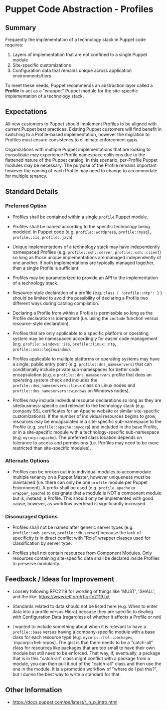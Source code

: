 # Puppet Code Abstraction - Profiles

## Summary

Frequently the implementation of a technology stack in Puppet code requires:

1. Layers of implementation that are not confined to a single Puppet module
2. Site-specific customizations
3. Configuration data that remains unique across application environments/tiers

To meet these needs, Puppet recommends an abstraction layer called a **Profile**
to act as a "wrapper" Puppet module for the site-specific implementation of a
technology stack.

## Expectations

All new customers to Puppet should implement Profiles to be aligned
with current Puppet best practices. Existing Puppet customers will
find benefit in switching to a Profile-based implementation, however the
migration to Profiles must ensure consistency to eliminate enforcement gaps.

Organizations with multiple Puppet implementations that are looking to
consolidate may experience Profile namespace collisions due to the flattened
nature of the Puppet catalog. In this scenario, per-Profile Puppet modules
may be necessary. The purpose of the Profile remains important however the naming
of each Profile may need to change to accommodate for multiple tenancy.


## Standard Details

### Preferred Option

* Profiles shall be contained within a single `profile` Puppet module.

* Profiles shall be named according to the specific technology being modeled.
  in Puppet code (e.g. `profile::wordpress`, `profile::mysql`, `profile::iis`, `profile::java`)

* Unique implementations of a technology stack may have independently namespaced
  Profiles (e.g. `profile::ssh::server`, `profile::ssh::client`) so long as those unique
  implementations are managed independently of one another. If both implementations
  are typically managed together, then a single Profile is sufficient.

* Profiles may be parameterized to provide an API to the implementation of a
  technology stack.

* Resource-style declaration of a profile (e.g. `class { 'profile::ntp': }` )
  should be limited to avoid the possibility of declaring a Profile two
  different ways during catalog compilation.

* Declaring a Profile from within a Profile is permissible so long as the
  Profile declaration is idempotent (i.e. using the `include` function versus
  resource-style declaration).

* Profiles that are only applicable to a specific platform or operating system
  may be namespaced accordingly for easier code management (e.g.
  `profile::windows::iis`, `profile::linux::ntp`, `profile::osx::loginwindow`).

* Profiles applicable to multiple platforms or operating systems may have
  a single, public entry point (e.g. `profile::dns_nameservers`) that can
  conditionally include private sub-namespaces for better code encapsulation
  (e.g. a `profile::dns_nameservers` profile that does an operating system
  check and includes the `profile::dns_nameservers::linux` class on Linux
  nodes and `profile::dns_nameservers::windows` on Windows nodes).

* Profiles may include individual resource declarations so long as they are
  site/business-specific and relevant to the technology stack (e.g. company SSL
  certificates for an Apache website or similar site-specific customizations).
  If the number of individual resources begins to grow, resources may be
  encapsulated in a site-specific sub-namespace to the Profile (e.g.
  `profile::apache::mycorp`) and included in the base Profile, or in
  a site-specific module with a technology-specific sub-namespace (e.g.
  `mycorp::apache`). The preferred class location depends on tolerance to
  access and permissions (i.e. Profiles may need to be more restricted than
  site-specific modules).


### Alternate Options

* Profiles can be broken out into individual modules to accommodate multiple
  tenancy on a Puppet Master, however uniqueness must be maintained (i.e. there
  can only be one `profile` module per Puppet Environment). A prefix shall be
  used (e.g. `profile_apache` or `wrapper_apache`) to designate that a
  module is NOT a component module but is, instead, a Profile. This should only
  be implemented with good cause, however, as workflow overhead is significantly increased.


### Discouraged Options

* Profiles shall not be named after generic server types (e.g.
  `profile::web_server`, `profile::db_server`) because the lack of specificity
  is in direct conflict with "Role" wrapper classes used for classification by
  server type.

* Profiles shall not contain resources from Component Modules. Only resources
  containing site-specific data shall be declared inside Profiles to preserve
  modularity.


## Feedback / Ideas for Improvement

* Loosely following RFC2119 for wording of things like 'MUST', 'SHALL', and the like: https://www.ietf.org/rfc/rfc2119.txt

* Standards related to data should not be listed here (e.g. When to enter data
  into a profile versus Hiera) because they are specific to dealing with
  Configuration Data (regardless of whether it affects a Profile or not)

* I wanted to include something about when it is relevant to have a `profile::base`
  versus having a company-specific module with a base class for each resource
  type (e.g. `mycorp::rhel::packages`, `mycorp::rhel::repos). The gist is that
  there needs to be a "catch-all" class for resources like packages that are
  too small to have their own module but still need to be enforced.  That way,
  if, eventually, a package that is in this "catch-all" class might conflict
  with a package from a module, you can then pull it out of the "catch-all"
  class and then use the one in the module.  It is a promotion workflow of
  "where do I put this?", but I dunno the best way to write a standard for
  that.

## Other Information

* https://docs.puppet.com/pe/latest/r_n_p_intro.html
